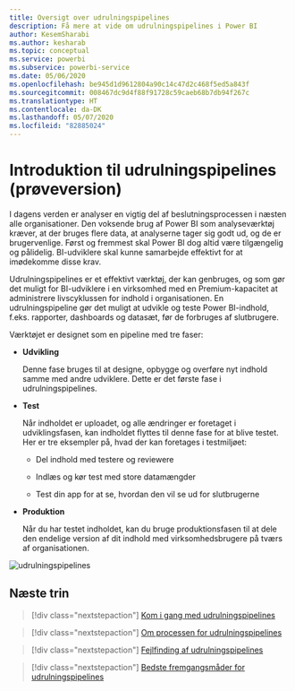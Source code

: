 ```yaml
---
title: Oversigt over udrulningspipelines
description: Få mere at vide om udrulningspipelines i Power BI
author: KesemSharabi
ms.author: kesharab
ms.topic: conceptual
ms.service: powerbi
ms.subservice: powerbi-service
ms.date: 05/06/2020
ms.openlocfilehash: be945d1d9612804a90c14c47d2c468f5ed5a843f
ms.sourcegitcommit: 008467dc9d4f88f91728c59caeb68b7db94f267c
ms.translationtype: HT
ms.contentlocale: da-DK
ms.lasthandoff: 05/07/2020
ms.locfileid: "82885024"
---
```

# <a name="introduction-to-deployment-pipelines-preview"></a>Introduktion til udrulningspipelines (prøveversion)

I dagens verden er analyser en vigtig del af beslutningsprocessen i næsten alle organisationer. Den voksende brug af Power BI som analyseværktøj kræver, at der bruges flere data, at analyserne tager sig godt ud, og de er brugervenlige. Først og fremmest skal Power BI dog altid være tilgængelig og pålidelig. BI-udviklere skal kunne samarbejde effektivt for at imødekomme disse krav.

Udrulningspipelines er et effektivt værktøj, der kan genbruges, og som gør det muligt for BI-udviklere i en virksomhed med en Premium-kapacitet at administrere livscyklussen for indhold i organisationen. En udrulningspipeline gør det muligt at udvikle og teste Power BI-indhold, f.eks. rapporter, dashboards og datasæt, før de forbruges af slutbrugere.

Værktøjet er designet som en pipeline med tre faser:

* **<a name="development"></a>Udvikling**
    
    Denne fase bruges til at designe, opbygge og overføre nyt indhold samme med andre udviklere. Dette er det første fase i udrulningspipelines.

* **<a name="test"></a>Test**

    Når indholdet er uploadet, og alle ændringer er foretaget i udviklingsfasen, kan indholdet flyttes til denne fase for at blive testet. Her er tre eksempler på, hvad der kan foretages i testmiljøet:

    * Del indhold med testere og reviewere

    * Indlæs og kør test med store datamængder

    * Test din app for at se, hvordan den vil se ud for slutbrugerne

* **<a name="production"></a>Produktion**

    Når du har testet indholdet, kan du bruge produktionsfasen til at dele den endelige version af dit indhold med virksomhedsbrugere på tværs af organisationen.

![udrulningspipelines](media/deployment-pipelines-overview/deployment-pipelines.png)

## <a name="next-steps"></a>Næste trin

>[!div class="nextstepaction"]
>[Kom i gang med udrulningspipelines](deployment-pipelines-get-started.md)

>[!div class="nextstepaction"]
>[Om processen for udrulningspipelines](deployment-pipelines-process.md)

>[!div class="nextstepaction"]
>[Fejlfinding af udrulningspipelines](deployment-pipelines-troubleshooting.md)

>[!div class="nextstepaction"]
>[Bedste fremgangsmåder for udrulningspipelines](deployment-pipelines-best-practices.md)